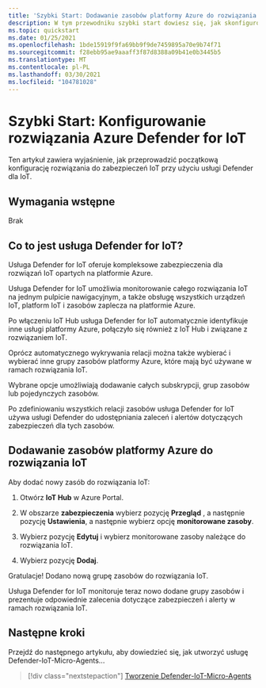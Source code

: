 ```yaml
---
title: 'Szybki Start: Dodawanie zasobów platformy Azure do rozwiązania IoT'
description: W tym przewodniku szybki start dowiesz się, jak skonfigurować kompleksowe rozwiązanie IoT przy użyciu usługi Azure Defender for IoT.
ms.topic: quickstart
ms.date: 01/25/2021
ms.openlocfilehash: 1bde15919f9fa69bb9f9de7459895a70e9b74f71
ms.sourcegitcommit: f28ebb95ae9aaaff3f87d8388a09b41e0b3445b5
ms.translationtype: MT
ms.contentlocale: pl-PL
ms.lasthandoff: 03/30/2021
ms.locfileid: "104781028"
---
```

# <a name="quickstart-configure-your-azure-defender-for-iot-solution"></a>Szybki Start: Konfigurowanie rozwiązania Azure Defender for IoT

Ten artykuł zawiera wyjaśnienie, jak przeprowadzić początkową konfigurację rozwiązania do zabezpieczeń IoT przy użyciu usługi Defender dla IoT.

## <a name="prerequisites"></a>Wymagania wstępne

Brak

## <a name="what-is-defender-for-iot"></a>Co to jest usługa Defender for IoT?

Usługa Defender for IoT oferuje kompleksowe zabezpieczenia dla rozwiązań IoT opartych na platformie Azure.

Usługa Defender for IoT umożliwia monitorowanie całego rozwiązania IoT na jednym pulpicie nawigacyjnym, a także obsługę wszystkich urządzeń IoT, platform IoT i zasobów zaplecza na platformie Azure.

Po włączeniu IoT Hub usługa Defender for IoT automatycznie identyfikuje inne usługi platformy Azure, połączyło się również z IoT Hub i związane z rozwiązaniem IoT.

Oprócz automatycznego wykrywania relacji można także wybierać i wybierać inne grupy zasobów platformy Azure, które mają być używane w ramach rozwiązania IoT.

Wybrane opcje umożliwiają dodawanie całych subskrypcji, grup zasobów lub pojedynczych zasobów.

Po zdefiniowaniu wszystkich relacji zasobów usługa Defender for IoT używa usługi Defender do udostępniania zaleceń i alertów dotyczących zabezpieczeń dla tych zasobów.

## <a name="add-azure-resources-to-your-iot-solution"></a>Dodawanie zasobów platformy Azure do rozwiązania IoT

Aby dodać nowy zasób do rozwiązania IoT:

1. Otwórz **IoT Hub** w Azure Portal.

1. W obszarze **zabezpieczenia** wybierz pozycję **Przegląd** , a następnie pozycję **Ustawienia**, a następnie wybierz opcję **monitorowane zasoby**.

1. Wybierz pozycję **Edytuj** i wybierz monitorowane zasoby należące do rozwiązania IoT.

1. Wybierz pozycję **Dodaj**.

Gratulacje! Dodano nową grupę zasobów do rozwiązania IoT.

Usługa Defender for IoT monitoruje teraz nowo dodane grupy zasobów i prezentuje odpowiednie zalecenia dotyczące zabezpieczeń i alerty w ramach rozwiązania IoT.

## <a name="next-steps"></a>Następne kroki

Przejdź do następnego artykułu, aby dowiedzieć się, jak utworzyć usługę Defender-IoT-Micro-Agents...

> [!div class="nextstepaction"]
> [Tworzenie Defender-IoT-Micro-Agents](quickstart-create-security-twin.md)
